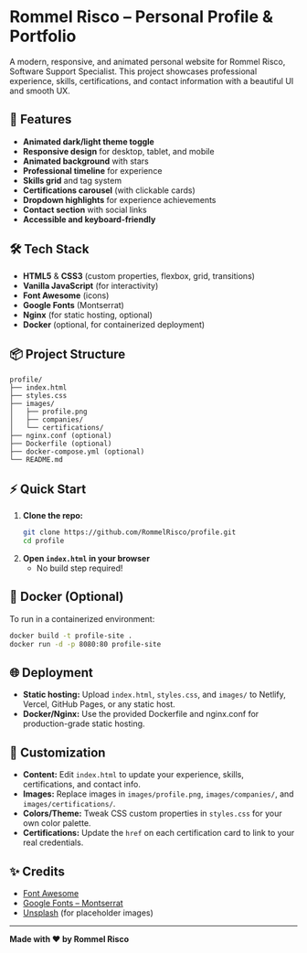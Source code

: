 # Rommel Risco – Personal Profile & Portfolio

A modern, responsive, and animated personal website for Rommel Risco, Software Support Specialist. This project showcases professional experience, skills, certifications, and contact information with a beautiful UI and smooth UX.

## 🚀 Features
- **Animated dark/light theme toggle**
- **Responsive design** for desktop, tablet, and mobile
- **Animated background** with stars
- **Professional timeline** for experience
- **Skills grid** and tag system
- **Certifications carousel** (with clickable cards)
- **Dropdown highlights** for experience achievements
- **Contact section** with social links
- **Accessible and keyboard-friendly**

## 🛠️ Tech Stack
- **HTML5** & **CSS3** (custom properties, flexbox, grid, transitions)
- **Vanilla JavaScript** (for interactivity)
- **Font Awesome** (icons)
- **Google Fonts** (Montserrat)
- **Nginx** (for static hosting, optional)
- **Docker** (optional, for containerized deployment)

## 📦 Project Structure
```
profile/
├── index.html
├── styles.css
├── images/
│   ├── profile.png
│   ├── companies/
│   └── certifications/
├── nginx.conf (optional)
├── Dockerfile (optional)
├── docker-compose.yml (optional)
└── README.md
```

## ⚡ Quick Start
1. **Clone the repo:**
   ```bash
   git clone https://github.com/RommelRisco/profile.git
   cd profile
   ```
2. **Open `index.html` in your browser**
   - No build step required!

## 🐳 Docker (Optional)
To run in a containerized environment:
```bash
docker build -t profile-site .
docker run -d -p 8080:80 profile-site
```

## 🌐 Deployment
- **Static hosting:** Upload `index.html`, `styles.css`, and `images/` to Netlify, Vercel, GitHub Pages, or any static host.
- **Docker/Nginx:** Use the provided Dockerfile and nginx.conf for production-grade static hosting.

## 📝 Customization
- **Content:** Edit `index.html` to update your experience, skills, certifications, and contact info.
- **Images:** Replace images in `images/profile.png`, `images/companies/`, and `images/certifications/`.
- **Colors/Theme:** Tweak CSS custom properties in `styles.css` for your own color palette.
- **Certifications:** Update the `href` on each certification card to link to your real credentials.

## ✨ Credits
- [Font Awesome](https://fontawesome.com/)
- [Google Fonts – Montserrat](https://fonts.google.com/specimen/Montserrat)
- [Unsplash](https://unsplash.com/) (for placeholder images)

---

**Made with ❤️ by Rommel Risco** 